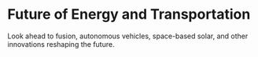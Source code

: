 # Future of Energy and Transportation

Look ahead to fusion, autonomous vehicles, space-based solar, and other innovations reshaping the future.